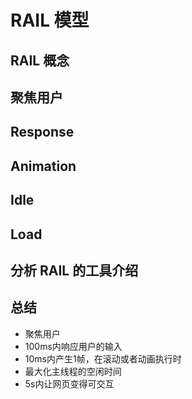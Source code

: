 # RAIL 模型

## RAIL 概念

## 聚焦用户

## Response

## Animation

## Idle

## Load

## 分析 RAIL 的工具介绍

## 总结
- 聚焦用户
- 100ms内响应用户的输入
- 10ms内产生1帧，在滚动或者动画执行时
- 最大化主线程的空闲时间
- 5s内让网页变得可交互
